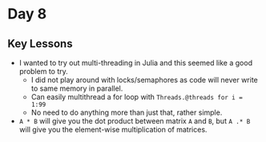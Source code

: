 # Day 8

## Key Lessons
* I wanted to try out multi-threading in Julia and this seemed like a good problem to try. 
    * I did not play around with locks/semaphores as code will never write to same memory in parallel.
    * Can easily multithread a for loop with `Threads.@threads for i = 1:99`
    * No need to do anything more than just that, rather simple. 
* `A * B` will give you the dot product between matrix `A` and `B`, but `A .* B` will give you the element-wise multiplication of matrices. 